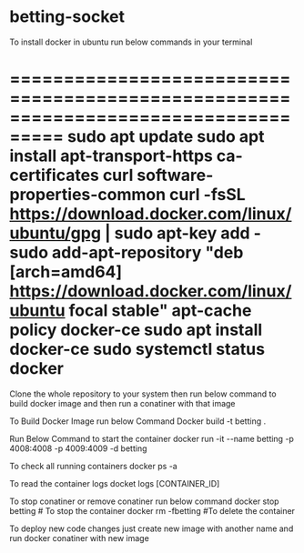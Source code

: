 # betting-socket

To install docker in ubuntu run below commands in your terminal

===================================================================================
sudo apt update
sudo apt install apt-transport-https ca-certificates curl software-properties-common
curl -fsSL https://download.docker.com/linux/ubuntu/gpg | sudo apt-key add -
sudo add-apt-repository "deb [arch=amd64] https://download.docker.com/linux/ubuntu focal stable"
apt-cache policy docker-ce
sudo apt install docker-ce
sudo systemctl status docker
===================================================================================

Clone the whole repository to your system then run below command to build docker image and then run a conatiner with that image

To Build Docker Image run below Command
Docker build -t betting .

Run Below Command to start the container
docker run -it --name betting -p 4008:4008 -p 4009:4009 -d betting

To check all running containers
docker ps -a

To read the container logs
docket logs [CONTAINER_ID]

To stop conatiner or remove conatiner run below command
docker stop betting # To stop the container
docker rm -fbetting #To delete the container

To deploy new code changes just create new image with another name and run docker conatiner with new image
